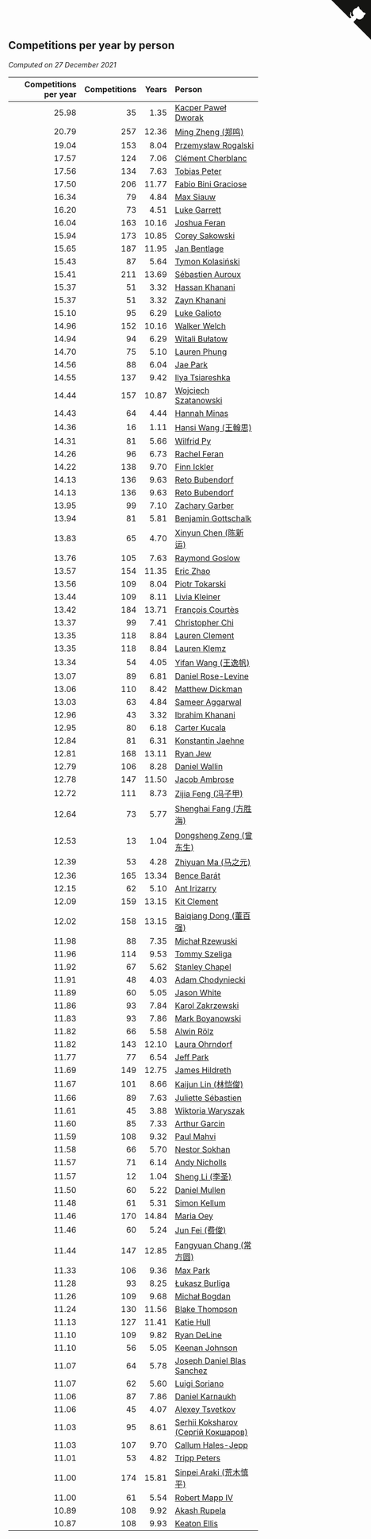 ## Competitions per year by person

*Computed on 27 December 2021*

| Competitions per year | Competitions | Years | Person |
| ---: | ---: | ---: | :--- |
| 25.98 | 35 | 1.35 | [Kacper Paweł Dworak](https://www.worldcubeassociation.org/persons/2020DWOR01) |
| 20.79 | 257 | 12.36 | [Ming Zheng (郑鸣)](https://www.worldcubeassociation.org/persons/2009ZHEN11) |
| 19.04 | 153 | 8.04 | [Przemysław Rogalski](https://www.worldcubeassociation.org/persons/2013ROGA02) |
| 17.57 | 124 | 7.06 | [Clément Cherblanc](https://www.worldcubeassociation.org/persons/2014CHER05) |
| 17.56 | 134 | 7.63 | [Tobias Peter](https://www.worldcubeassociation.org/persons/2014PETE03) |
| 17.50 | 206 | 11.77 | [Fabio Bini Graciose](https://www.worldcubeassociation.org/persons/2010GRAC02) |
| 16.34 | 79 | 4.84 | [Max Siauw](https://www.worldcubeassociation.org/persons/2017SIAU02) |
| 16.20 | 73 | 4.51 | [Luke Garrett](https://www.worldcubeassociation.org/persons/2017GARR05) |
| 16.04 | 163 | 10.16 | [Joshua Feran](https://www.worldcubeassociation.org/persons/2011FERA01) |
| 15.94 | 173 | 10.85 | [Corey Sakowski](https://www.worldcubeassociation.org/persons/2011SAKO01) |
| 15.65 | 187 | 11.95 | [Jan Bentlage](https://www.worldcubeassociation.org/persons/2010BENT01) |
| 15.43 | 87 | 5.64 | [Tymon Kolasiński](https://www.worldcubeassociation.org/persons/2016KOLA02) |
| 15.41 | 211 | 13.69 | [Sébastien Auroux](https://www.worldcubeassociation.org/persons/2008AURO01) |
| 15.37 | 51 | 3.32 | [Hassan Khanani](https://www.worldcubeassociation.org/persons/2018KHAN26) |
| 15.37 | 51 | 3.32 | [Zayn Khanani](https://www.worldcubeassociation.org/persons/2018KHAN28) |
| 15.10 | 95 | 6.29 | [Luke Galioto](https://www.worldcubeassociation.org/persons/2015GALI02) |
| 14.96 | 152 | 10.16 | [Walker Welch](https://www.worldcubeassociation.org/persons/2011WELC01) |
| 14.94 | 94 | 6.29 | [Witali Bułatow](https://www.worldcubeassociation.org/persons/2015BUAT01) |
| 14.70 | 75 | 5.10 | [Lauren Phung](https://www.worldcubeassociation.org/persons/2016PHUN02) |
| 14.56 | 88 | 6.04 | [Jae Park](https://www.worldcubeassociation.org/persons/2015PARK24) |
| 14.55 | 137 | 9.42 | [Ilya Tsiareshka](https://www.worldcubeassociation.org/persons/2012TERE01) |
| 14.44 | 157 | 10.87 | [Wojciech Szatanowski](https://www.worldcubeassociation.org/persons/2011SZAT01) |
| 14.43 | 64 | 4.44 | [Hannah Minas](https://www.worldcubeassociation.org/persons/2017MINA04) |
| 14.36 | 16 | 1.11 | [Hansi Wang (王翰思)](https://www.worldcubeassociation.org/persons/2020WANG19) |
| 14.31 | 81 | 5.66 | [Wilfrid Py](https://www.worldcubeassociation.org/persons/2016PYWI01) |
| 14.26 | 96 | 6.73 | [Rachel Feran](https://www.worldcubeassociation.org/persons/2015FERA01) |
| 14.22 | 138 | 9.70 | [Finn Ickler](https://www.worldcubeassociation.org/persons/2012ICKL01) |
| 14.13 | 136 | 9.63 | [Reto Bubendorf](https://www.worldcubeassociation.org/persons/2012BUBE01) |
| 14.13 | 136 | 9.63 | [Reto Bubendorf](https://www.worldcubeassociation.org/persons/2012BUBE01) |
| 13.95 | 99 | 7.10 | [Zachary Garber](https://www.worldcubeassociation.org/persons/2014GARB01) |
| 13.94 | 81 | 5.81 | [Benjamin Gottschalk](https://www.worldcubeassociation.org/persons/2016GOTT01) |
| 13.83 | 65 | 4.70 | [Xinyun Chen (陈新运)](https://www.worldcubeassociation.org/persons/2017CHEN36) |
| 13.76 | 105 | 7.63 | [Raymond Goslow](https://www.worldcubeassociation.org/persons/2014GOSL01) |
| 13.57 | 154 | 11.35 | [Eric Zhao](https://www.worldcubeassociation.org/persons/2010ZHAO19) |
| 13.56 | 109 | 8.04 | [Piotr Tokarski](https://www.worldcubeassociation.org/persons/2013TOKA01) |
| 13.44 | 109 | 8.11 | [Livia Kleiner](https://www.worldcubeassociation.org/persons/2013KLEI03) |
| 13.42 | 184 | 13.71 | [François Courtès](https://www.worldcubeassociation.org/persons/2008COUR01) |
| 13.37 | 99 | 7.41 | [Christopher Chi](https://www.worldcubeassociation.org/persons/2014CHIC01) |
| 13.35 | 118 | 8.84 | [Lauren Clement](https://www.worldcubeassociation.org/persons/2013KLEM01) |
| 13.35 | 118 | 8.84 | [Lauren Klemz](https://www.worldcubeassociation.org/persons/2013KLEM01) |
| 13.34 | 54 | 4.05 | [Yifan Wang (王逸帆)](https://www.worldcubeassociation.org/persons/2017WANY29) |
| 13.07 | 89 | 6.81 | [Daniel Rose-Levine](https://www.worldcubeassociation.org/persons/2015ROSE01) |
| 13.06 | 110 | 8.42 | [Matthew Dickman](https://www.worldcubeassociation.org/persons/2013DICK01) |
| 13.03 | 63 | 4.84 | [Sameer Aggarwal](https://www.worldcubeassociation.org/persons/2017AGGA01) |
| 12.96 | 43 | 3.32 | [Ibrahim Khanani](https://www.worldcubeassociation.org/persons/2018KHAN27) |
| 12.95 | 80 | 6.18 | [Carter Kucala](https://www.worldcubeassociation.org/persons/2015KUCA01) |
| 12.84 | 81 | 6.31 | [Konstantin Jaehne](https://www.worldcubeassociation.org/persons/2015JAEH01) |
| 12.81 | 168 | 13.11 | [Ryan Jew](https://www.worldcubeassociation.org/persons/2008JEWR01) |
| 12.79 | 106 | 8.28 | [Daniel Wallin](https://www.worldcubeassociation.org/persons/2013WALL03) |
| 12.78 | 147 | 11.50 | [Jacob Ambrose](https://www.worldcubeassociation.org/persons/2010AMBR01) |
| 12.72 | 111 | 8.73 | [Zijia Feng (冯子甲)](https://www.worldcubeassociation.org/persons/2013FENG02) |
| 12.64 | 73 | 5.77 | [Shenghai Fang (方胜海)](https://www.worldcubeassociation.org/persons/2016FANG01) |
| 12.53 | 13 | 1.04 | [Dongsheng Zeng (曾东生)](https://www.worldcubeassociation.org/persons/2020ZENG03) |
| 12.39 | 53 | 4.28 | [Zhiyuan Ma (马之元)](https://www.worldcubeassociation.org/persons/2017MAZH04) |
| 12.36 | 165 | 13.34 | [Bence Barát](https://www.worldcubeassociation.org/persons/2008BARA01) |
| 12.15 | 62 | 5.10 | [Ant Irizarry](https://www.worldcubeassociation.org/persons/2016IRIZ02) |
| 12.09 | 159 | 13.15 | [Kit Clement](https://www.worldcubeassociation.org/persons/2008CLEM01) |
| 12.02 | 158 | 13.15 | [Baiqiang Dong (董百强)](https://www.worldcubeassociation.org/persons/2008DONG06) |
| 11.98 | 88 | 7.35 | [Michał Rzewuski](https://www.worldcubeassociation.org/persons/2014RZEW01) |
| 11.96 | 114 | 9.53 | [Tommy Szeliga](https://www.worldcubeassociation.org/persons/2012SZEL01) |
| 11.92 | 67 | 5.62 | [Stanley Chapel](https://www.worldcubeassociation.org/persons/2016CHAP04) |
| 11.91 | 48 | 4.03 | [Adam Chodyniecki](https://www.worldcubeassociation.org/persons/2017CHOD02) |
| 11.89 | 60 | 5.05 | [Jason White](https://www.worldcubeassociation.org/persons/2016WHIT16) |
| 11.86 | 93 | 7.84 | [Karol Zakrzewski](https://www.worldcubeassociation.org/persons/2014ZAKR01) |
| 11.83 | 93 | 7.86 | [Mark Boyanowski](https://www.worldcubeassociation.org/persons/2014BOYA01) |
| 11.82 | 66 | 5.58 | [Alwin Rölz](https://www.worldcubeassociation.org/persons/2016ROLZ01) |
| 11.82 | 143 | 12.10 | [Laura Ohrndorf](https://www.worldcubeassociation.org/persons/2009OHRN01) |
| 11.77 | 77 | 6.54 | [Jeff Park](https://www.worldcubeassociation.org/persons/2015PARK08) |
| 11.69 | 149 | 12.75 | [James Hildreth](https://www.worldcubeassociation.org/persons/2009HILD01) |
| 11.67 | 101 | 8.66 | [Kaijun Lin (林恺俊)](https://www.worldcubeassociation.org/persons/2013LINK01) |
| 11.66 | 89 | 7.63 | [Juliette Sébastien](https://www.worldcubeassociation.org/persons/2014SEBA01) |
| 11.61 | 45 | 3.88 | [Wiktoria Waryszak](https://www.worldcubeassociation.org/persons/2018WARY01) |
| 11.60 | 85 | 7.33 | [Arthur Garcin](https://www.worldcubeassociation.org/persons/2014GARC27) |
| 11.59 | 108 | 9.32 | [Paul Mahvi](https://www.worldcubeassociation.org/persons/2012MAHV01) |
| 11.58 | 66 | 5.70 | [Nestor Sokhan](https://www.worldcubeassociation.org/persons/2016SOKH01) |
| 11.57 | 71 | 6.14 | [Andy Nicholls](https://www.worldcubeassociation.org/persons/2015NICH04) |
| 11.57 | 12 | 1.04 | [Sheng Li (李圣)](https://www.worldcubeassociation.org/persons/2020LISH02) |
| 11.50 | 60 | 5.22 | [Daniel Mullen](https://www.worldcubeassociation.org/persons/2016MULL04) |
| 11.48 | 61 | 5.31 | [Simon Kellum](https://www.worldcubeassociation.org/persons/2016KELL12) |
| 11.46 | 170 | 14.84 | [Maria Oey](https://www.worldcubeassociation.org/persons/2007OEYM01) |
| 11.46 | 60 | 5.24 | [Jun Fei (费俊)](https://www.worldcubeassociation.org/persons/2016FEIJ02) |
| 11.44 | 147 | 12.85 | [Fangyuan Chang (常方圆)](https://www.worldcubeassociation.org/persons/2009CHAN04) |
| 11.33 | 106 | 9.36 | [Max Park](https://www.worldcubeassociation.org/persons/2012PARK03) |
| 11.28 | 93 | 8.25 | [Łukasz Burliga](https://www.worldcubeassociation.org/persons/2013BURL01) |
| 11.26 | 109 | 9.68 | [Michał Bogdan](https://www.worldcubeassociation.org/persons/2012BOGD01) |
| 11.24 | 130 | 11.56 | [Blake Thompson](https://www.worldcubeassociation.org/persons/2010THOM03) |
| 11.13 | 127 | 11.41 | [Katie Hull](https://www.worldcubeassociation.org/persons/2010HULL01) |
| 11.10 | 109 | 9.82 | [Ryan DeLine](https://www.worldcubeassociation.org/persons/2012DELI01) |
| 11.10 | 56 | 5.05 | [Keenan Johnson](https://www.worldcubeassociation.org/persons/2016JOHN30) |
| 11.07 | 64 | 5.78 | [Joseph Daniel Blas Sanchez](https://www.worldcubeassociation.org/persons/2016SANC08) |
| 11.07 | 62 | 5.60 | [Luigi Soriano](https://www.worldcubeassociation.org/persons/2016SORI04) |
| 11.06 | 87 | 7.86 | [Daniel Karnaukh](https://www.worldcubeassociation.org/persons/2014KARN02) |
| 11.06 | 45 | 4.07 | [Alexey Tsvetkov](https://www.worldcubeassociation.org/persons/2017TSVE02) |
| 11.03 | 95 | 8.61 | [Serhii Koksharov (Сергій Кокшаров)](https://www.worldcubeassociation.org/persons/2013KOKS01) |
| 11.03 | 107 | 9.70 | [Callum Hales-Jepp](https://www.worldcubeassociation.org/persons/2012HALE01) |
| 11.01 | 53 | 4.82 | [Tripp Peters](https://www.worldcubeassociation.org/persons/2017PETE04) |
| 11.00 | 174 | 15.81 | [Sinpei Araki (荒木慎平)](https://www.worldcubeassociation.org/persons/2006ARAK01) |
| 11.00 | 61 | 5.54 | [Robert Mapp IV](https://www.worldcubeassociation.org/persons/2016IVRO01) |
| 10.89 | 108 | 9.92 | [Akash Rupela](https://www.worldcubeassociation.org/persons/2012RUPE01) |
| 10.87 | 108 | 9.93 | [Keaton Ellis](https://www.worldcubeassociation.org/persons/2012ELLI01) |


<a href="https://github.com/jonatanklosko/wca_statistics" class="github-corner" aria-label="View source on Github"><svg width="80" height="80" viewBox="0 0 250 250" style="fill:#151513; color:#fff; position: absolute; top: 0; border: 0; right: 0;" aria-hidden="true"><path d="M0,0 L115,115 L130,115 L142,142 L250,250 L250,0 Z"></path><path d="M128.3,109.0 C113.8,99.7 119.0,89.6 119.0,89.6 C122.0,82.7 120.5,78.6 120.5,78.6 C119.2,72.0 123.4,76.3 123.4,76.3 C127.3,80.9 125.5,87.3 125.5,87.3 C122.9,97.6 130.6,101.9 134.4,103.2" fill="currentColor" style="transform-origin: 130px 106px;" class="octo-arm"></path><path d="M115.0,115.0 C114.9,115.1 118.7,116.5 119.8,115.4 L133.7,101.6 C136.9,99.2 139.9,98.4 142.2,98.6 C133.8,88.0 127.5,74.4 143.8,58.0 C148.5,53.4 154.0,51.2 159.7,51.0 C160.3,49.4 163.2,43.6 171.4,40.1 C171.4,40.1 176.1,42.5 178.8,56.2 C183.1,58.6 187.2,61.8 190.9,65.4 C194.5,69.0 197.7,73.2 200.1,77.6 C213.8,80.2 216.3,84.9 216.3,84.9 C212.7,93.1 206.9,96.0 205.4,96.6 C205.1,102.4 203.0,107.8 198.3,112.5 C181.9,128.9 168.3,122.5 157.7,114.1 C157.9,116.9 156.7,120.9 152.7,124.9 L141.0,136.5 C139.8,137.7 141.6,141.9 141.8,141.8 Z" fill="currentColor" class="octo-body"></path></svg></a><style>.github-corner:hover .octo-arm{animation:octocat-wave 560ms ease-in-out}@keyframes octocat-wave{0%,100%{transform:rotate(0)}20%,60%{transform:rotate(-25deg)}40%,80%{transform:rotate(10deg)}}@media (max-width:500px){.github-corner:hover .octo-arm{animation:none}.github-corner .octo-arm{animation:octocat-wave 560ms ease-in-out}}</style>
